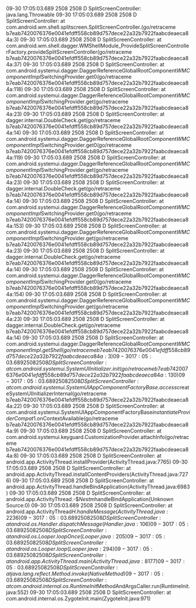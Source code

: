 09-30 17:05:03.689  2508  2508 D SplitScreenController: java.lang.Throwable
09-30 17:05:03.689  2508  2508 D SplitScreenController: 	at com.android.wm.shell.splitscreen.SplitScreenController.<init>(go/retraceme b7eab7420076376e0041efdff558cb89d757dece22a32b7922faabcdeaeca84a:3)
09-30 17:05:03.689  2508  2508 D SplitScreenController: 	at com.android.wm.shell.dagger.WMShellModule_ProvideSplitScreenControllerFactory.provideSplitScreenController(go/retraceme b7eab7420076376e0041efdff558cb89d757dece22a32b7922faabcdeaeca84a:37)
09-30 17:05:03.689  2508  2508 D SplitScreenController: 	at com.android.systemui.dagger.DaggerReferenceGlobalRootComponent$WMComponentImpl$SwitchingProvider.get0(go/retraceme b7eab7420076376e0041efdff558cb89d757dece22a32b7922faabcdeaeca84a:118)
09-30 17:05:03.689  2508  2508 D SplitScreenController: 	at com.android.systemui.dagger.DaggerReferenceGlobalRootComponent$WMComponentImpl$SwitchingProvider.get(go/retraceme b7eab7420076376e0041efdff558cb89d757dece22a32b7922faabcdeaeca84a:23)
09-30 17:05:03.689  2508  2508 D SplitScreenController: 	at dagger.internal.DoubleCheck.get(go/retraceme b7eab7420076376e0041efdff558cb89d757dece22a32b7922faabcdeaeca84a:14)
09-30 17:05:03.689  2508  2508 D SplitScreenController: 	at com.android.systemui.dagger.DaggerReferenceGlobalRootComponent$WMComponentImpl$SwitchingProvider.get0(go/retraceme b7eab7420076376e0041efdff558cb89d757dece22a32b7922faabcdeaeca84a:119)
09-30 17:05:03.689  2508  2508 D SplitScreenController: 	at com.android.systemui.dagger.DaggerReferenceGlobalRootComponent$WMComponentImpl$SwitchingProvider.get(go/retraceme b7eab7420076376e0041efdff558cb89d757dece22a32b7922faabcdeaeca84a:23)
09-30 17:05:03.689  2508  2508 D SplitScreenController: 	at dagger.internal.DoubleCheck.get(go/retraceme b7eab7420076376e0041efdff558cb89d757dece22a32b7922faabcdeaeca84a:14)
09-30 17:05:03.689  2508  2508 D SplitScreenController: 	at com.android.systemui.dagger.DaggerReferenceGlobalRootComponent$WMComponentImpl$SwitchingProvider.get0(go/retraceme b7eab7420076376e0041efdff558cb89d757dece22a32b7922faabcdeaeca84a:153)
09-30 17:05:03.689  2508  2508 D SplitScreenController: 	at com.android.systemui.dagger.DaggerReferenceGlobalRootComponent$WMComponentImpl$SwitchingProvider.get(go/retraceme b7eab7420076376e0041efdff558cb89d757dece22a32b7922faabcdeaeca84a:23)
09-30 17:05:03.689  2508  2508 D SplitScreenController: 	at dagger.internal.DoubleCheck.get(go/retraceme b7eab7420076376e0041efdff558cb89d757dece22a32b7922faabcdeaeca84a:14)
09-30 17:05:03.689  2508  2508 D SplitScreenController: 	at com.android.systemui.dagger.DaggerReferenceGlobalRootComponent$WMComponentImpl$SwitchingProvider.get0(go/retraceme b7eab7420076376e0041efdff558cb89d757dece22a32b7922faabcdeaeca84a:154)
09-30 17:05:03.689  2508  2508 D SplitScreenController: 	at com.android.systemui.dagger.DaggerReferenceGlobalRootComponent$WMComponentImpl$SwitchingProvider.get(go/retraceme b7eab7420076376e0041efdff558cb89d757dece22a32b7922faabcdeaeca84a:23)
09-30 17:05:03.689  2508  2508 D SplitScreenController: 	at dagger.internal.DoubleCheck.get(go/retraceme b7eab7420076376e0041efdff558cb89d757dece22a32b7922faabcdeaeca84a:14)
09-30 17:05:03.689  2508  2508 D SplitScreenController: 	at com.android.systemui.dagger.DaggerReferenceGlobalRootComponent$WMComponentImpl.getShell(go/retraceme b7eab7420076376e0041efdff558cb89d757dece22a32b7922faabcdeaeca84a:3)
09-30 17:05:03.689  2508  2508 D SplitScreenController: 	at com.android.systemui.SystemUIInitializer.init(go/retraceme b7eab7420076376e0041efdff558cb89d757dece22a32b7922faabcdeaeca84a:130)
09-30 17:05:03.689  2508  2508 D SplitScreenController: 	at com.android.systemui.SystemUIAppComponentFactoryBase.access$createSystemUIInitializerInternal(go/retraceme b7eab7420076376e0041efdff558cb89d757dece22a32b7922faabcdeaeca84a:22)
09-30 17:05:03.689  2508  2508 D SplitScreenController: 	at com.android.systemui.SystemUIAppComponentFactoryBase$instantiateProviderCompat$1.onContextAvailable(go/retraceme b7eab7420076376e0041efdff558cb89d757dece22a32b7922faabcdeaeca84a:9)
09-30 17:05:03.689  2508  2508 D SplitScreenController: 	at com.android.systemui.keyguard.CustomizationProvider.attachInfo(go/retraceme b7eab7420076376e0041efdff558cb89d757dece22a32b7922faabcdeaeca84a:8)
09-30 17:05:03.689  2508  2508 D SplitScreenController: 	at android.app.ActivityThread.installProvider(ActivityThread.java:7765)
09-30 17:05:03.689  2508  2508 D SplitScreenController: 	at android.app.ActivityThread.installContentProviders(ActivityThread.java:7276)
09-30 17:05:03.689  2508  2508 D SplitScreenController: 	at android.app.ActivityThread.handleBindApplication(ActivityThread.java:6983)
09-30 17:05:03.689  2508  2508 D SplitScreenController: 	at android.app.ActivityThread.-$$Nest$mhandleBindApplication(Unknown Source:0)
09-30 17:05:03.689  2508  2508 D SplitScreenController: 	at android.app.ActivityThread$H.handleMessage(ActivityThread.java:2236)
09-30 17:05:03.689  2508  2508 D SplitScreenController: 	at android.os.Handler.dispatchMessage(Handler.java:106)
09-30 17:05:03.689  2508  2508 D SplitScreenController: 	at android.os.Looper.loopOnce(Looper.java:205)
09-30 17:05:03.689  2508  2508 D SplitScreenController: 	at android.os.Looper.loop(Looper.java:294)
09-30 17:05:03.689  2508  2508 D SplitScreenController: 	at android.app.ActivityThread.main(ActivityThread.java:8177)
09-30 17:05:03.689  2508  2508 D SplitScreenController: 	at java.lang.reflect.Method.invoke(Native Method)
09-30 17:05:03.689  2508  2508 D SplitScreenController: 	at com.android.internal.os.RuntimeInit$MethodAndArgsCaller.run(RuntimeInit.java:552)
09-30 17:05:03.689  2508  2508 D SplitScreenController: 	at com.android.internal.os.ZygoteInit.main(ZygoteInit.java:971)